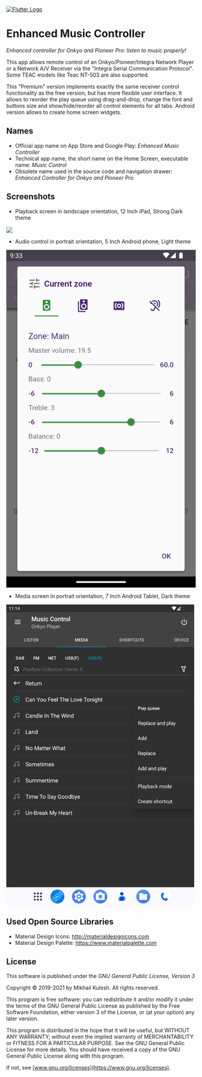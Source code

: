 [![Flutter Logo](https://github.com/mkulesh/onpc/blob/onpc-flutter/images/flutter_logo.png)](https://flutter.dev)

# Enhanced Music Controller

*Enhanced controller for Onkyo and Pioneer Pro: listen to music properly!*

This app allows remote control of an Onkyo/Pioneer/Integra Network Player or a Network A/V Receiver via the "Integra Serial Communication Protocol". Some TEAC models like Teac NT-503 are also supported.

This "Premium" version implements exactly the same receiver control functionality as the free version, but has more flexible user interface.
It allows to reorder the play queue using drag-and-drop, change the font and buttons size and show/hide/reorder all control elements for all tabs.
Android version allows to create home screen widgets.

## Names
* Official app name on App Store and Google Play: *Enhanced Music Controller*
* Technical app name, the short name on the Home Screen, executable name: *Music Control*
* Obsolete name used in the source code and navigation drawer: *Enhanced Controller for Onkyo and Pioneer Pro*

## Screenshots
* Playback screen in landscape orientation, 12 Inch iPad, Strong Dark theme
<img src="https://github.com/mkulesh/onpc/blob/onpc-flutter/images/screenshots/iPad-12.9-inch-3gen/listen.png" align="center">

* Audio control in portrait orientation, 5 Inch Android phone, Light theme
<img src="https://github.com/mkulesh/onpc/blob/onpc-flutter/images/screenshots/android-phone/audio_control.png" align="center">

* Media screen in portrait orientation, 7 Inch Android Tablet, Dark theme
<img src="https://github.com/mkulesh/onpc/blob/onpc-flutter/images/screenshots/android-7-inch/media.png" align="center" height="800">

## Used Open Source Libraries
* Material Design Icons: http://materialdesignicons.com
* Material Design Palette: https://www.materialpalette.com

## License
This software is published under the *GNU General Public License, Version 3*

Copyright © 2019-2021 by Mikhail Kulesh. All rights reserved.

This program is free software: you can redistribute it and/or modify it under the terms of the GNU General Public License as
published by the Free Software Foundation, either version 3 of the License, or (at your option) any later version.

This program is distributed in the hope that it will be useful, but WITHOUT ANY WARRANTY; without even the implied warranty
of MERCHANTABILITY or FITNESS FOR A PARTICULAR PURPOSE.  See the GNU General Public License for more details. You should have
received a copy of the GNU General Public License along with this program.

If not, see [www.gnu.org/licenses](https://www.gnu.org/licenses).
